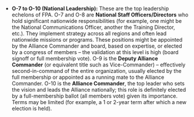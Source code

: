 - **O-7 to O-10 (National Leadership):** These are the top leadership echelons of FPA. O-7 and O-8 are **National Staff Officers/Directors** who hold significant nationwide responsibilities (for example, one might be the National Communications Officer, another the Training Director, etc.). They implement strategy across all regions and often lead nationwide missions or programs. These positions might be appointed by the Alliance Commander and board, based on expertise, or elected by a congress of members – the validation at this level is high (board signoff or full membership vote). O-9 is the **Deputy Alliance Commander** (or equivalent title such as Vice-Commander) – effectively second-in-command of the entire organization, usually elected by the full membership or appointed as a running mate to the Alliance Commander. O-10 is the **Alliance Commander**, the top leader who sets the vision and leads the Alliance nationally; this role is definitely elected by a full-membership ballot (all members vote) given its importance. Terms may be limited (for example, a 1 or 2-year term after which a new election is held).